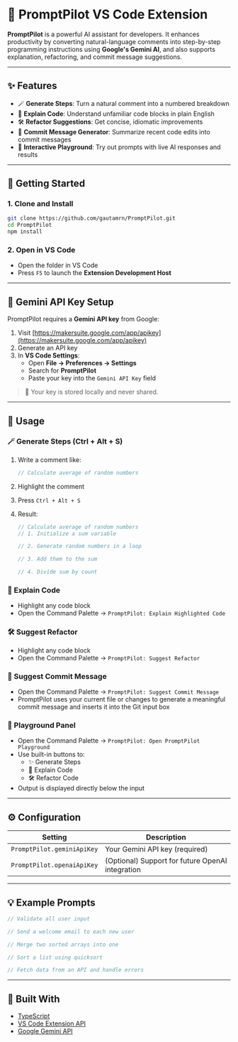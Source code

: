 # 🧠 PromptPilot VS Code Extension

**PromptPilot** is a powerful AI assistant for developers. It enhances productivity by converting natural-language comments into step-by-step programming instructions using **Google's Gemini AI**, and also supports explanation, refactoring, and commit message suggestions.

---

## ✨ Features

- 🪄 **Generate Steps**: Turn a natural comment into a numbered breakdown
- 🧠 **Explain Code**: Understand unfamiliar code blocks in plain English
- 🛠 **Refactor Suggestions**: Get concise, idiomatic improvements
- 📝 **Commit Message Generator**: Summarize recent code edits into commit messages
- 🧪 **Interactive Playground**: Try out prompts with live AI responses and results

---

## 🚀 Getting Started

### 1. Clone and Install

```bash
git clone https://github.com/gautamrn/PromptPilot.git
cd PromptPilot
npm install
```

### 2. Open in VS Code

- Open the folder in VS Code
- Press `F5` to launch the **Extension Development Host**

---

## 🔑 Gemini API Key Setup

PromptPilot requires a **Gemini API key** from Google:

1. Visit [https://makersuite.google.com/app/apikey](https://makersuite.google.com/app/apikey)
2. Generate an API key
3. In **VS Code Settings**:
   - Open **File → Preferences → Settings**
   - Search for **PromptPilot**
   - Paste your key into the `Gemini API Key` field

> 🔐 Your key is stored locally and never shared.

---

## 🧪 Usage

### 🪄 Generate Steps (Ctrl + Alt + S)

1. Write a comment like:

   ```js
   // Calculate average of random numbers
   ```

2. Highlight the comment

3. Press `Ctrl + Alt + S`

4. Result:

   ```js
   // Calculate average of random numbers
   // 1. Initialize a sum variable

   // 2. Generate random numbers in a loop

   // 3. Add them to the sum

   // 4. Divide sum by count
   ```

### 🧠 Explain Code

- Highlight any code block
- Open the Command Palette → `PromptPilot: Explain Highlighted Code`

### 🛠 Suggest Refactor

- Highlight any code block
- Open the Command Palette → `PromptPilot: Suggest Refactor`

### 📝 Suggest Commit Message

- Open the Command Palette → `PromptPilot: Suggest Commit Message`
- PromptPilot uses your current file or changes to generate a meaningful commit message and inserts it into the Git input box

### 🧪 Playground Panel

- Open the Command Palette → `PromptPilot: Open PromptPilot Playground`
- Use built-in buttons to:
  - ✨ Generate Steps
  - 🧠 Explain Code
  - 🛠 Refactor Code
- Output is displayed directly below the input

---

## ⚙️ Configuration

| Setting                   | Description                                      |
| ------------------------- | ------------------------------------------------ |
| `PromptPilot.geminiApiKey` | Your Gemini API key (required)                   |
| `PromptPilot.openaiApiKey` | (Optional) Support for future OpenAI integration |

---

## 💡 Example Prompts

```js
// Validate all user input

// Send a welcome email to each new user

// Merge two sorted arrays into one

// Sort a list using quicksort

// Fetch data from an API and handle errors
```

---

## 🧱 Built With

- [TypeScript](https://www.typescriptlang.org/)
- [VS Code Extension API](https://code.visualstudio.com/api)
- [Google Gemini API](https://developers.generativeai.google/)
